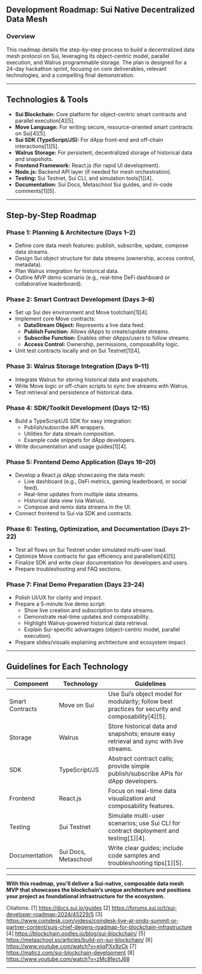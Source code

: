 ## Development Roadmap: Sui Native Decentralized Data Mesh

### **Overview**

This roadmap details the step-by-step process to build a decentralized data mesh protocol on Sui, leveraging its object-centric model, parallel execution, and Walrus programmable storage. The plan is designed for a 24-day hackathon sprint, focusing on core deliverables, relevant technologies, and a compelling final demonstration.

---

## **Technologies & Tools**

- **Sui Blockchain:** Core platform for object-centric smart contracts and parallel execution[4][5].
- **Move Language:** For writing secure, resource-oriented smart contracts on Sui[4][5].
- **Sui SDK (TypeScript/JS):** For dApp front-end and off-chain interactions[1][5].
- **Walrus Storage:** For persistent, decentralized storage of historical data and snapshots.
- **Frontend Framework:** React.js (for rapid UI development).
- **Node.js:** Backend API layer (if needed for mesh orchestration).
- **Testing:** Sui Testnet, Sui CLI, and simulation tools[1][4].
- **Documentation:** Sui Docs, Metaschool Sui guides, and in-code comments[1][5].

---

## **Step-by-Step Roadmap**

### **Phase 1: Planning & Architecture (Days 1–2)**

- Define core data mesh features: publish, subscribe, update, compose data streams.
- Design Sui object structure for data streams (ownership, access control, metadata).
- Plan Walrus integration for historical data.
- Outline MVP demo scenario (e.g., real-time DeFi dashboard or collaborative leaderboard).

### **Phase 2: Smart Contract Development (Days 3–8)**

- Set up Sui dev environment and Move toolchain[1][4].
- Implement core Move contracts:
  - **DataStream Object:** Represents a live data feed.
  - **Publish Function:** Allows dApps to create/update streams.
  - **Subscribe Function:** Enables other dApps/users to follow streams.
  - **Access Control:** Ownership, permissions, composability logic.
- Unit test contracts locally and on Sui Testnet[1][4].

### **Phase 3: Walrus Storage Integration (Days 9–11)**

- Integrate Walrus for storing historical data and snapshots.
- Write Move logic or off-chain scripts to sync live streams with Walrus.
- Test retrieval and persistence of historical data.

### **Phase 4: SDK/Toolkit Development (Days 12–15)**

- Build a TypeScript/JS SDK for easy integration:
  - Publish/subscribe API wrappers.
  - Utilities for data stream composition.
  - Example code snippets for dApp developers.
- Write documentation and usage guides[1][4].

### **Phase 5: Frontend Demo Application (Days 16–20)**

- Develop a React.js dApp showcasing the data mesh:
  - Live dashboard (e.g., DeFi metrics, gaming leaderboard, or social feed).
  - Real-time updates from multiple data streams.
  - Historical data view (via Walrus).
  - Compose and remix data streams in the UI.
- Connect frontend to Sui via SDK and contracts.

### **Phase 6: Testing, Optimization, and Documentation (Days 21–22)**

- Test all flows on Sui Testnet under simulated multi-user load.
- Optimize Move contracts for gas efficiency and parallelism[4][5].
- Finalize SDK and write clear documentation for developers and users.
- Prepare troubleshooting and FAQ sections.

### **Phase 7: Final Demo Preparation (Days 23–24)**

- Polish UI/UX for clarity and impact.
- Prepare a 5-minute live demo script:
  - Show live creation and subscription to data streams.
  - Demonstrate real-time updates and composability.
  - Highlight Walrus-powered historical data retrieval.
  - Explain Sui-specific advantages (object-centric model, parallel execution).
- Prepare slides/visuals explaining architecture and ecosystem impact.

---

## **Guidelines for Each Technology**

| Component       | Technology           | Guidelines                                                                                         |
| --------------- | -------------------- | -------------------------------------------------------------------------------------------------- |
| Smart Contracts | Move on Sui          | Use Sui’s object model for modularity; follow best practices for security and composability[4][5]. |
| Storage         | Walrus               | Store historical data and snapshots; ensure easy retrieval and sync with live streams.             |
| SDK             | TypeScript/JS        | Abstract contract calls; provide simple publish/subscribe APIs for dApp developers.                |
| Frontend        | React.js             | Focus on real-time data visualization and composability features.                                  |
| Testing         | Sui Testnet          | Simulate multi-user scenarios; use Sui CLI for contract deployment and testing[1][4].              |
| Documentation   | Sui Docs, Metaschool | Write clear guides; include code samples and troubleshooting tips[1][5].                           |

---

**With this roadmap, you'll deliver a Sui-native, composable data mesh MVP that showcases the blockchain’s unique architecture and positions your project as foundational infrastructure for the ecosystem.**

Citations:
[1] https://docs.sui.io/guides
[2] https://forums.sui.io/t/sui-developer-roadmap-2024/45229/5
[3] https://www.coindesk.com/videos/coindesk-live-at-ondo-summit-or-partner-content/suis-chief-degens-roadmap-for-blockchain-infrastructure
[4] https://blockchain.oodles.io/blog/sui-blockchain/
[5] https://metaschool.so/articles/build-on-sui-blockchain/
[6] https://www.youtube.com/watch?v=eiiqPXx9zCk
[7] https://maticz.com/sui-blockchain-development
[8] https://www.youtube.com/watch?v=zMc8fectJ68

---

